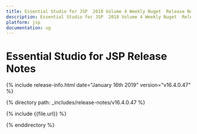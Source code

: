 ```yaml
---
title: Essential Studio for JSP  2018 Volume 4 Weekly Nuget  Release Notes  
description: Essential Studio for JSP  2018 Volume 4 Weekly Nuget  Release Notes  
platform: jsp
documentation: ug
---
```


# Essential Studio for JSP  Release Notes  

{% include release-info.html date="January 16th 2019"  version="v16.4.0.47" %} 


{% directory path: _includes/release-notes/v16.4.0.47 %}

{% include {{file.url}} %}

{% enddirectory %}
